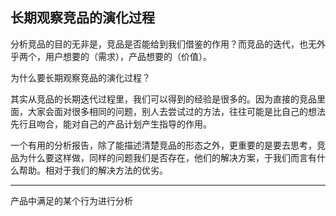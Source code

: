 ## 长期观察竞品的演化过程

分析竞品的目的无非是，竞品是否能给到我们借鉴的作用？而竞品的迭代，也无外乎两个，用户想要的（需求），产品想要的（价值）。

为什么要长期观察竞品的演化过程？

其实从竞品的长期迭代过程里，我们可以得到的经验是很多的。因为直接的竞品里面，大家会面对很多相同的问题，别人去尝试过的方法，往往可能是比自己的想法先行且吻合，能对自己的产品计划产生指导的作用。

一个有用的分析报告，除了能描述清楚竞品的形态之外，更重要的是要去思考，竞品为什么要这样做，同样的问题我们是否存在，他们的解决方案，于我们而言有什么帮助。相对于我们的解决方法的优劣。



------

产品中满足的某个行为进行分析